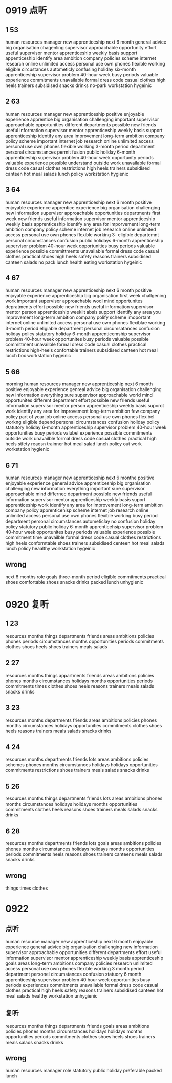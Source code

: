 # 0919 点听

## 1 53

human resources manager
new apprenticeship
next 6 month
general advice
big organisation
chagenling
supervisor
approachable
opportunity
effort
useful
supervisor
mentor
apprenticeship
weekly basis
support
appenticeship
identify
area
ambition
company policies
scheme
internet
research
online
unlimited access
personal use
own phones
flexible working
eligible
circustances
autometicly
confusing
holiday
six-month apprenticeship
supervisor
problem
40-hour week
busy periods
valuable experience
commitments
unavailable
formal dress code
casual clothes
high heels
trainers
subsidised
snacks
drinks
no-park
workstation
hygeinic

## 2 63

human resources manager
new apprenticeship
positive
enjoyable experience
apprentice
big organisation
challenging
important
supervisor
approachable
opportunities
different departments
possible
new friends
useful information
supervisor
mentor
apprenticeship
weekly basis
support
apprenticeship
identify any area improvement
long-term ambition
company policy
scheme
important
internet
job
research
online
unlimited access
personal use
own phones
flexible working
3-month period
department
personal circumstances
permit
fusion
public holiday
6-month apprenticeship
supervisor
problem
40-hour week
opportunity
periods
valuable experience
possible
understand
outside work
unavailable
formal dress code
casual clothes
restrictions
high heels
trainers
subsidised canteen
hot meal
salads
lunch policy
workstation
hygienic

## 3 64

human resources manager
new apprenticeship
next 6 month
positive
enjoyable experience
apprentice
experience
big organisation
challenging
new information
supervisor
approachable
opportunities
departments
first week
new friends
useful information
supervisor
mentor
apprenticeship
weekly basis
apprenticeship
identify any area for imporvement
long-term ambition
company policy
scheme
internet
job
research
online
unlimited access
personal use
own phones
flexible working
3-
eligible
departemnt
personal circumstances
confusion
public holidays
6-month apprenticeship
supervisor
problem
40-hour week
opportunities
busy periods
valuable experience
possible
committments
unavailable
formal dress code
casual clothes
practical
shoes
high heels
safety reasons
trainers
subsidised canteen
salads
no pack lunch
health eating
workstation
hygeinic

## 4 67

human resources manager
new apprenticeship
next 6 month
positive
enjoyable experience
apprenticeship
big organisation
first week
challgening
work
important
supervisor
approachable
wodl mind
opportunites
depratments
effort
possible
new friends
useful information
supervisor
mentor
person
apprenticeship
weeklit absis
support
identify any area you improvement
long-term ambition
company polify
scheme
imoportant internet
online
unlimited access
personal use
own phones
flexiblae working
3-month period
eligiable
department
personal circumsatances
confusion
holiday policy
statutory holiday
6-month apprenticemship
supervisor
problem
40-hour week
opportunites
busy periods
valuable
possible
committment
unavailble
formal dress code
casual clothes
practical
restrictions
high-heels
confortable
trainers
subsidised canteen
hot meal
lucch box
workstation
hygeinic

## 5 66

morning
human resources manager
new apprenticeship
next 6 month
positive
enjoyable experience
genreal advice
big organisation
challenging
new information
everything
sure
supervisor approachable
world mind
opportunites
different department
effort
possible
new friends
useful information
supervisor
mentor
person
apprenticeship
weekly basis
suporot
work
identify any area for improvement
long-term ambition
few company policy
part of your job
online
access
personal use
own phones
flexibel workng
eligible
depend
personal circumstances
confusion
holiday policy
statutory holiday
6-month apprenticeship
supervisor
problem
40-hour week
opportunities
busy periods
valubel experience
possible
commitments
outside work
unavailble
formal dress code
casual clothes
practical
high heels
stfety reaosn
trainner
hot meal
salad
lunch policy
out work
workstation
hygienic

## 6 71

human resources manager
new apprenticeship
next 6 monthe
positive
enjoyable experience
general advice
apprenticeship
big organisation
challenging
new information
everything
important
sure
supervisor
approachable
mind
differnec department
possible
new friends
useful information
supervisor
mentor
apprenticeship
weekly basis
suport
apprenticeship
work
identify any area for improvement
long-term ambition
company policy
apprenticehisp scheme
internet
job
research
online
unlimited access
personal use
own phones
flexible working
busy period
department
personal circumstances
autometiclay
no confusion
holiday policy
statutory public holiday
6-month apprenticehsip
supervisor
problem
40-hour week
opportunites
busy periods
valuable experience
possible
commitment
time
unavailble
formal dress code
casual clothes
restrictions
high heels
conformtable shoes
trainers
subsidised centeen
hot meal
salads
lunch policy
heaalthy
workstation
hygeinic

## wrong

next 6 months
role
goals
three-month period
eligible
commitments
practical
shoes
comfortable shoes
snacks
drinks
packed lunch
unhygienic

# 0920 复听

## 1 23

resources
months
things
departments
friends
areas
ambitions
policies
phones
periods
circumstances
months
opportunities
periods
commitments
clothes
shoes
heels
shoes
trainers
meals
salads

## 2 27

resources
months
things
appartments
friends
areas
ambitions
policies
phones
months
circumstances
holidays
months
opportunities
periods
commitments
times
clothes
shoes
heels
reasons
trainers
meals
salads
snacks
drinks

## 3 23

resources
months
departments
friends
areas
ambitions
policies
phones
months
circumstances
holidays
opportunities
commitments
clothes
shoes
heels
reasons
trainers
meals
salads
snacks
drinks

## 4 24

resources
months
departments
friends
lots
areas
ambitions
policies
schemes
phones
months
circumstances
holidays
holidays
opportunities
commitments
restrictions
shoes
trainers
meals
salads
snacks
drinks

## 5 26

resources
months
things
departments
friends
lots
areas
ambitions
phones
months
circumstances
holidays
holidays
months
opportunities
commitments
clothes
heels
reasons
shoes
trainers
meals
salads
snacks
drinks

## 6 28

resources
months
departments
friends
lots
goals
areas
ambitions
policies
phones
months
circumstances
holidays
holidays
months
opportunities
periods
commitments
heels
reasons
shoes
trainers
canteens
meals
salads
snacks
drinks

## wrong

things
times
clothes

# 0922

## 点听
human resource manager
new apprenticeship
next 6 month
enjoyable experience
general advice
big organisation
challenging
new information
supervisor
approachable
opportunities
different departments
effort
useful information
supervisor
mentor
apprenticeship
weekly basis
apprenticeship
goals
areas
long-term ambitions
company policies
research
unlimited access
personal use
own phones
flexible working
3 month period
department
personel circumstances
confusion
statuory
6 month apprenticeship
supervisor
problem
40 hour week
opportunities
busy periods
experiences
commitments
unavailable
formal dress code
casual clothes
practical
high heels
safety reasons
trainers
subsidised canteen
hot meal salads
healthy
workstation
unhygienic

## 复听
resources
months
things
departments
friends
goals
areas
ambitions
policies
phones
months
circumstances
holidays
holidays
months
opportunities
periods
commitments
clothes
shoes
heels
shoes
trainers
meals
salads
snacks
drinks

## wrong
human resources manager
role
statutory public holiday
preferable
packed lunch